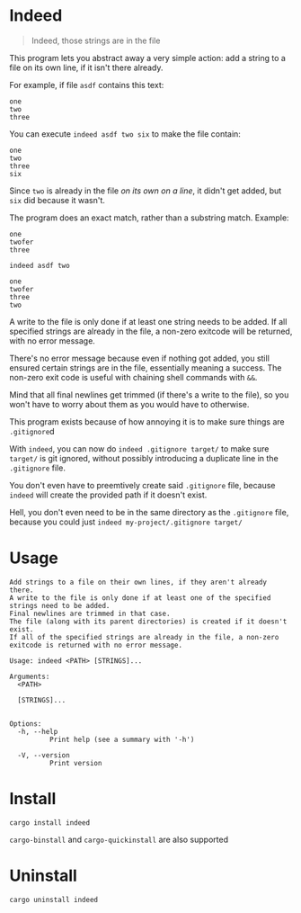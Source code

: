 # Indeed

> Indeed, those strings are in the file

This program lets you abstract away a very simple action: add a string to a file on its own line, if it isn't there already.

For example, if file `asdf` contains this text:
```
one
two
three

```

You can execute `indeed asdf two six` to make the file contain:
```
one
two
three
six
```

Since `two` is already in the file *on its own on a line*, it didn't get added, but `six` did because it wasn't.

The program does an exact match, rather than a substring match. Example:
```
one
twofer
three
```
```
indeed asdf two
```
```
one
twofer
three
two
```

A write to the file is only done if at least one string needs to be added. If all specified strings are already in the file, a non-zero exitcode will be returned, with no error message.

There's no error message because even if nothing got added, you still ensured certain strings are in the file, essentially meaning a success. The non-zero exit code is useful with chaining shell commands with `&&`.

Mind that all final newlines get trimmed (if there's a write to the file), so you won't have to worry about them as you would have to otherwise.

This program exists because of how annoying it is to make sure things are `.gitignore`d

With `indeed`, you can now do `indeed .gitignore target/` to make sure `target/` is git ignored, without possibly introducing a duplicate line in the `.gitignore` file.

You don't even have to preemtively create said `.gitignore` file, because `indeed` will create the provided path if it doesn't exist.

Hell, you don't even need to be in the same directory as the `.gitignore` file, because you could just `indeed my-project/.gitignore target/`

# Usage

```
Add strings to a file on their own lines, if they aren't already there.
A write to the file is only done if at least one of the specified strings need to be added.
Final newlines are trimmed in that case.
The file (along with its parent directories) is created if it doesn't exist.
If all of the specified strings are already in the file, a non-zero exitcode is returned with no error message.

Usage: indeed <PATH> [STRINGS]...

Arguments:
  <PATH>

  [STRINGS]...


Options:
  -h, --help
          Print help (see a summary with '-h')

  -V, --version
          Print version
```

# Install

```
cargo install indeed
```

`cargo-binstall` and `cargo-quickinstall` are also supported

# Uninstall

```
cargo uninstall indeed
```